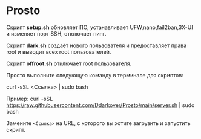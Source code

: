 # Prosto

Скрипт **setup.sh** обновляет ПО, устанавливает UFW,nano,fail2ban,3X-UI и изменяет порт SSH, отключает пинг.

Скрипт **dark.sh** создаёт нового пользователя и предоставляет права root и выводит всех root пользователей.

Скрипт **offroot.sh** отключает root пользователя.

Просто выполните следующую команду в терминале для скриптов:

curl -sSL <Ссылка> | sudo bash

Пример: curl -sSL  https://raw.githubusercontent.com/Ddarkover/Prosto/main/server.sh  | sudo bash

Замените `<Ссылка>` на URL, с которого вы хотите загрузить и запустить скрипт.
